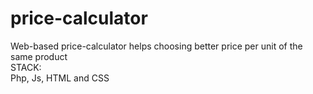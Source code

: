 price-calculator
================

Web-based price-calculator helps choosing better price per unit of the same product
<br>STACK:<br>
Php, Js, HTML and CSS
